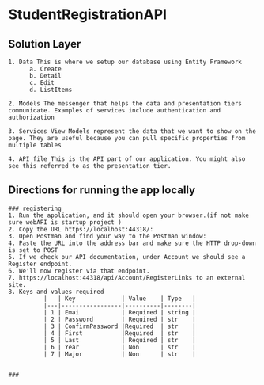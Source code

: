 # StudentRegistrationAPI

## Solution Layer

    1. Data This is where we setup our database using Entity Framework
          a. Create
          b. Detail
          c. Edit
          d. ListItems
   
    2. Models The messenger that helps the data and presentation tiers communicate. Examples of services include authentication and authorization
    
    3. Services View Models represent the data that we want to show on the page. They are useful because you can pull specific properties from multiple tables
  
    4. API file This is the API part of our application. You might also see this referred to as the presentation tier.
   

## Directions for running the app locally

    ### registering
    1. Run the application, and it should open your browser.(if not make sure webAPI is startup project )
    2. Copy the URL https://localhost:44318/:
    3. Open Postman and find your way to the Postman window:
    4. Paste the URL into the address bar and make sure the HTTP drop-down is set to POST
    5. If we check our API documentation, under Account we should see a Register endpoint.
    6. We'll now register via that endpoint.
    7. https://localhost:44318/api/Account/RegisterLinks to an external site.
    8. Keys and values required 
              |   | Key             | Value    | Type   |
              |---|-----------------|----------|--------|
              | 1 | Emai            | Required | string |
              | 2 | Password        | Required | str    |
              | 3 | ConfirmPassword |Required  | str    |
              | 4 | First           |Required  | str    |
              | 5 | Last            | Required | str    |
              | 6 | Year            | Non      | str    |
              | 7 | Major           | Non      | str    |


    ### 
